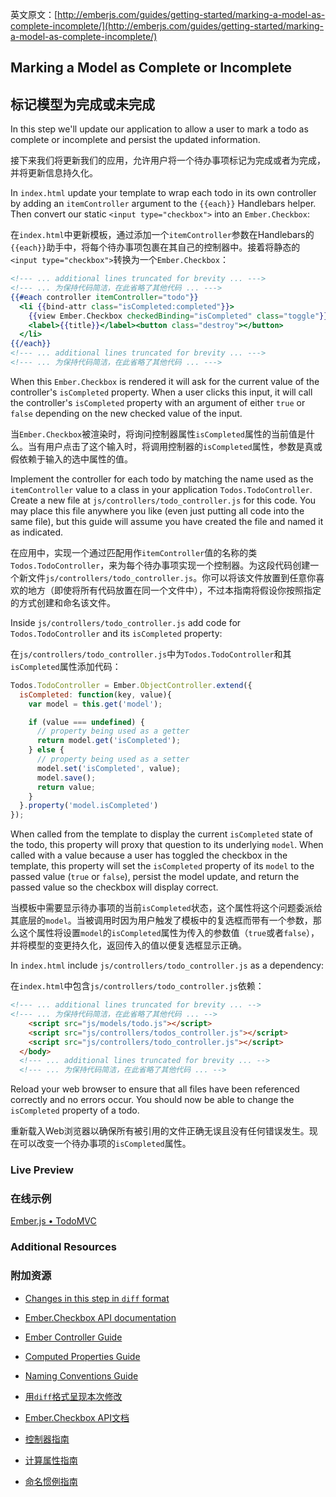 英文原文：[http://emberjs.com/guides/getting-started/marking-a-model-as-complete-incomplete/](http://emberjs.com/guides/getting-started/marking-a-model-as-complete-incomplete/)

## Marking a Model as Complete or Incomplete

## 标记模型为完成或未完成

In this step we'll update our application to allow a user to mark a todo as complete or incomplete and persist the updated information.

接下来我们将更新我们的应用，允许用户将一个待办事项标记为完成或者为完成，并将更新信息持久化。

In `index.html` update your template to wrap each todo in its own controller by adding an `itemController` argument to the `{{each}}` Handlebars helper. Then convert our static `<input type="checkbox">` into an `Ember.Checkbox`:

在`index.html`中更新模板，通过添加一个`itemController`参数在Handlebars的`{{each}}`助手中，将每个待办事项包裹在其自己的控制器中。接着将静态的`<input type="checkbox">`转换为一个`Ember.Checkbox`：

```handlebars
<!--- ... additional lines truncated for brevity ... --->
<!--- ... 为保持代码简洁，在此省略了其他代码 ... --->
{{#each controller itemController="todo"}}
  <li {{bind-attr class="isCompleted:completed"}}>
    {{view Ember.Checkbox checkedBinding="isCompleted" class="toggle"}}
    <label>{{title}}</label><button class="destroy"></button>
  </li>
{{/each}}
<!--- ... additional lines truncated for brevity ... --->
<!--- ... 为保持代码简洁，在此省略了其他代码 ... --->
```

When this `Ember.Checkbox` is rendered it will ask for the current value of the controller's `isCompleted` property. When a user clicks this input, it will call the controller's `isCompleted` property with an argument of either `true` or `false` depending on the new checked value of the input.

当`Ember.Checkbox`被渲染时，将询问控制器属性`isCompleted`属性的当前值是什么。当有用户点击了这个输入时，将调用控制器的`isCompleted`属性，参数是真或假依赖于输入的选中属性的值。

Implement the controller for each todo by matching the name used as the `itemController` value to a class in your application `Todos.TodoController`. Create a new file at `js/controllers/todo_controller.js` for this code. You may place this file anywhere you like (even just putting all code into the same file), but this guide will assume you have created the file and named it as indicated.

在应用中，实现一个通过匹配用作`itemController`值的名称的类`Todos.TodoController`，来为每个待办事项实现一个控制器。为这段代码创建一个新文件`js/controllers/todo_controller.js`。你可以将该文件放置到任意你喜欢的地方（即使将所有代码放置在同一个文件中），不过本指南将假设你按照指定的方式创建和命名该文件。

Inside `js/controllers/todo_controller.js` add code for `Todos.TodoController` and its `isCompleted` property:

在`js/controllers/todo_controller.js`中为`Todos.TodoController`和其`isCompleted`属性添加代码：

```javascript
Todos.TodoController = Ember.ObjectController.extend({
  isCompleted: function(key, value){
    var model = this.get('model');

    if (value === undefined) {
      // property being used as a getter
      return model.get('isCompleted');
    } else {
      // property being used as a setter
      model.set('isCompleted', value);
      model.save();
      return value;
    }
  }.property('model.isCompleted')
});
```

When called from the template to display the current `isCompleted` state of the todo, this property will proxy that question to its underlying `model`. When called with a value because a user has toggled the checkbox in the template, this property will set the `isCompleted` property of its `model` to the passed value (`true` or `false`), persist the model update, and return the passed value so the checkbox will display correct.

当模板中需要显示待办事项的当前`isCompleted`状态，这个属性将这个问题委派给其底层的`model`。当被调用时因为用户触发了模板中的复选框而带有一个参数，那么这个属性将设置`model`的`isCompleted`属性为传入的参数值（`true`或者`false`），并将模型的变更持久化，返回传入的值以便复选框显示正确。

In `index.html` include `js/controllers/todo_controller.js` as a dependency:

在`index.html`中包含`js/controllers/todo_controller.js`依赖：

```html
<!--- ... additional lines truncated for brevity ... -->
<!--- ... 为保持代码简洁，在此省略了其他代码 ... -->
    <script src="js/models/todo.js"></script>
    <script src="js/controllers/todos_controller.js"></script>
    <script src="js/controllers/todo_controller.js"></script>
  </body>
  <!--- ... additional lines truncated for brevity ... -->
  <!--- ... 为保持代码简洁，在此省略了其他代码 ... -->
```

 Reload your web browser to ensure that all files have been referenced correctly and no errors occur. You should now be able to change the `isCompleted` property of a todo.

重新载入Web浏览器以确保所有被引用的文件正确无误且没有任何错误发生。现在可以改变一个待办事项的`isCompleted`属性。

### Live Preview

### 在线示例

<a class="jsbin-embed" href="http://jsbin.com/asayac/3/embed?live">Ember.js • TodoMVC</a><script src="http://static.jsbin.com/js/embed.js"></script>

### Additional Resources

### 附加资源

  * [Changes in this step in `diff` format](https://github.com/emberjs/quickstart-code-sample/commit/44e76869476691787957c0ef919b35cbd3f7d0f4)
  * [Ember.Checkbox API documentation](/api/classes/Ember.Checkbox.html)
  * [Ember Controller Guide](/guides/controllers)
  * [Computed Properties Guide](/guides/object-model/computed-properties/)
  * [Naming Conventions Guide](/guides/concepts/naming-conventions)

  * [用`diff`格式呈现本次修改](https://github.com/emberjs/quickstart-code-sample/commit/44e76869476691787957c0ef919b35cbd3f7d0f4)
  * [Ember.Checkbox API文档](http://emberjs.com/guides/templates/handlebars-basics)
  * [控制器指南](/guides/controllers)
  * [计算属性指南](/guides/object-model/computed-properties/)
  * [命名惯例指南](/guides/concepts/naming-conventions)
